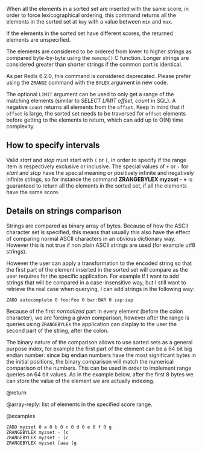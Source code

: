 When all the elements in a sorted set are inserted with the same score, in order
to force lexicographical ordering, this command returns all the elements in the
sorted set at `key` with a value between `min` and `max`.

If the elements in the sorted set have different scores, the returned elements
are unspecified.

The elements are considered to be ordered from lower to higher strings as
compared byte-by-byte using the `memcmp()` C function. Longer strings are
considered greater than shorter strings if the common part is identical.

As per Redis 6.2.0, this command is considered deprecated. Please prefer using
the `ZRANGE` command with the `BYLEX` argument in new code.

The optional `LIMIT` argument can be used to only get a range of the matching
elements (similar to _SELECT LIMIT offset, count_ in SQL). A negative `count`
returns all elements from the `offset`. Keep in mind that if `offset` is large,
the sorted set needs to be traversed for `offset` elements before getting to the
elements to return, which can add up to O(N) time complexity.

## How to specify intervals

Valid _start_ and _stop_ must start with `(` or `[`, in order to specify if the
range item is respectively exclusive or inclusive. The special values of `+` or
`-` for _start_ and _stop_ have the special meaning or positively infinite and
negatively infinite strings, so for instance the command **ZRANGEBYLEX
myzset - +** is guaranteed to return all the elements in the sorted set, if all
the elements have the same score.

## Details on strings comparison

Strings are compared as binary array of bytes. Because of how the ASCII
character set is specified, this means that usually this also have the effect of
comparing normal ASCII characters in an obvious dictionary way. However this is
not true if non plain ASCII strings are used (for example utf8 strings).

However the user can apply a transformation to the encoded string so that the
first part of the element inserted in the sorted set will compare as the user
requires for the specific application. For example if I want to add strings that
will be compared in a case-insensitive way, but I still want to retrieve the
real case when querying, I can add strings in the following way:

    ZADD autocomplete 0 foo:Foo 0 bar:BAR 0 zap:zap

Because of the first _normalized_ part in every element (before the colon
character), we are forcing a given comparison, however after the range is
queries using `ZRANGEBYLEX` the application can display to the user the second
part of the string, after the colon.

The binary nature of the comparison allows to use sorted sets as a general
purpose index, for example the first part of the element can be a 64 bit big
endian number: since big endian numbers have the most significant bytes in the
initial positions, the binary comparison will match the numerical comparison of
the numbers. This can be used in order to implement range queries on 64 bit
values. As in the example below, after the first 8 bytes we can store the value
of the element we are actually indexing.

@return

@array-reply: list of elements in the specified score range.

@examples

```cli
ZADD myzset 0 a 0 b 0 c 0 d 0 e 0 f 0 g
ZRANGEBYLEX myzset - [c
ZRANGEBYLEX myzset - (c
ZRANGEBYLEX myzset [aaa (g
```
